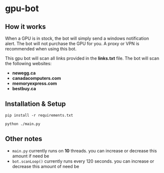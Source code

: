 # gpu-bot

## How it works

When a GPU is in stock, the bot will simply send a windows notification alert. The bot will not purchase the GPU for you. A proxy or VPN is recommended when using this bot.

This gpu bot will scan all links provided in the **links.txt** file. The bot will scan the following websites:

- **newegg.ca**
- **canadacomputers.com**
- **memoryexpress.com**
- **bestbuy.ca**

## Installation & Setup

`pip install -r requirements.txt`

`python ./main.py`

## Other notes

- `main.py` currently runs on **10** threads. you can increase or decrease this amount if need be
- `bot.scanLoop()` currently runs every 120 seconds. you can increase or decrease this amount of need be
